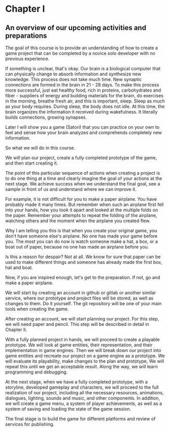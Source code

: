 # Chapter I

## An overview of our upcoming activities and preparations

The goal of this course is to provide an understanding of how to create a game project that can be completed by a novice solo developer with no previous experience.

If something is unclear, that's okay. Our brain is a biological computer that can physically change to absorb information and synthesize new knowledge. This process does not take much time. New synaptic connections are formed in the brain in 21 - 28 days. To make this process more successful, just eat healthy food, rich in proteins, carbohydrates and fiber - suppliers of energy and building materials for the brain, do exercises in the morning, breathe fresh air, and this is important, sleep. Sleep as much as your body requires. During sleep, the body does not idle. At this time, the brain organizes the information it received during wakefulness. It literally builds connections, growing synapses.

Later I will show you a game (Satori) that you can practice on your own to feel and sense how your brain analyzes and comprehends completely new information.

So what we will do in this course.

We will plan our project, create a fully completed prototype of the game, and then start creating it.

The point of this particular sequence of actions when creating a project is to do one thing at a time and clearly imagine the goal of your actions at the next stage. We achieve success when we understand the final goal, see a sample in front of us and understand where we can improve it.

For example, it is not difficult for you to make a paper airplane. You have probably made it many times. But remember when such an airplane first fell into your hands, how you took it apart and looked at the multiple folds on the paper. Remember your attempts to repeat the folding of the airplane, watching others and the moment when the airplane you created flew.

Why I am telling you this is that when you create your original game, you don't have someone else's airplane. No one has made your game before you. The most you can do now is watch someone make a hat, a box, or a boat out of paper, because no one has made an airplane before you.

Is this a reason for despair? Not at all. We know for sure that paper can be used to make different things and someone has already made the first box, hat and boat.

Now, if you are inspired enough, let's get to the preparation. If not, go and make a paper airplane.

We will start by creating an account in github or gitlab or another similar service, where our prototype and project files will be stored, as well as changes to them. Do it yourself. The git repository will be one of your main tools when creating the game.

After creating an account, we will start planning our project. For this step, we will need paper and pencil. This step will be described in detail in Chapter II.

With a fully planned project in hands, we will proceed to create a playable prototype. We will look at game entities, their representation, and their implementation in game engines. Then we will break down our project into game entities and recreate our project on a game engine as a prototype. We will evaluate its playability, make changes to the plan and prototype, We will repeat this until we get an acceptable result. Along the way, we will learn programming and debugging.

At the next stage, when we have a fully completed prototype, with a storyline, developed gameplay and characters, we will proceed to the full realization of our project, including all the necessary resources, animations, dialogues, lighting, sounds and music, and other components. In addition, we will create a game menu, a system of player achievements, as well as a system of saving and loading the state of the game session.

The final stage is to build the game for different platforms and review of services for publishing.
